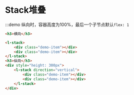 # Stack堆叠

:::demo 纵向时，容器高度为100%，最后一个子节点默认`flex: 1`
```html
<h3>横向</h3>

<l-stack>
    <div class="demo-item"></div>
    <div class="demo-item"></div>
</l-stack>
<h3>纵向</h3>
<div style="height: 300px">
    <l-stack direction="vertical">
        <div class="demo-item"></div>
        <div class="demo-item"></div>
    </l-stack>
</div>
```